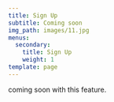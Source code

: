 ```yaml
---
title: Sign Up
subtitle: Coming soon
img_path: images/11.jpg
menus:
  secondary:
    title: Sign Up
    weight: 1
template: page
---
```

coming soon with this feature.